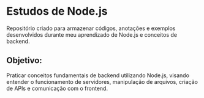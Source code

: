 # Estudos de Node.js
Repositório criado para armazenar códigos, anotações e exemplos desenvolvidos durante meu aprendizado de Node.js e conceitos de backend.

## Objetivo:
Praticar conceitos fundamentais de backend utilizando Node.js, visando entender o funcionamento de servidores, manipulação de arquivos, criação de APIs e comunicação com o frontend.
